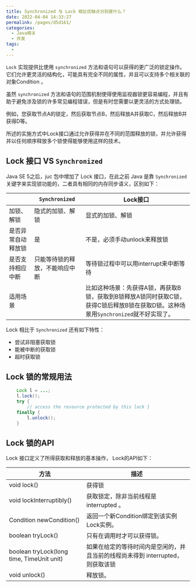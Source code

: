 ```yaml
---
title: Synchronized 与 Lock 相比优缺点分别是什么？
date: 2022-04-04 14:33:27
permalink: /pages/d5d161/
categories:
  - Java相关
  - 并发
tags:
  - 
---
```

`Lock` 实现提供比使用 `synchronized` 方法和语句可以获得的更广泛的锁定操作。 它们允许更灵活的结构化，可能具有完全不同的属性，并且可以支持多个相关联的对象Condition 。

虽然 `synchronized` 方法和语句的范围机制使得使用监视器锁更容易编程，并且有助于避免涉及锁的许多常见编程错误，但是有时您需要以更灵活的方式处理锁。 

例如，您获取节点A的锁定，然后获取节点B，然后释放A并获取C，然后释放B并获得D等。 

所述的实施方式中Lock接口通过允许获得并在不同的范围释放的锁，并允许获得并以任何顺序释放多个锁使得能够使用这样的技术。
## Lock 接口 VS `Synchronized`
Java SE 5之后，juc 包中增加了 Lock 接口，在此之前 Java 是靠 `Synchronized` 关键字来实现锁功能的，二者具有相同的内存同步语义，区别如下：

|       | `Synchronized` | Lock接口                                   |
| ----- | -------------- | ---------------------------------------- |
| 加锁、解锁 | 隐式的加锁、解锁       | 显式的加锁、解锁 |
| 是否异常自动释放锁 | 是| 不是，必须手动unlock来释放锁 |
| 是否支持相应中断 | 只能等待锁的释放，不能响应中断| 等待锁过程中可以用interrupt来中断等待 |
| 适用场景  |                | 比如这种场景：先获得A锁，再获取B锁，获取到B锁释放A锁同时获取C锁，获得C锁后释放B锁在获取D锁。这种场景用`Synchronized`就不好实现了。 |

Lock 相比于 `Synchronized`  还有如下特性：

* 尝试非阻塞获取锁
* 能被中断的获取锁
* 超时获取锁

## Lock 锁的常规用法
```java
    Lock l = ...; 
    l.lock(); 
    try {
        // access the resource protected by this lock }
    finally { 
        l.unlock(); 
    } 
```

## Lock 锁的API
Lock 接口定义了所得获取和释放的基本操作， Lock的API如下：

| 方法 | 描述 |
| -------------- | ------|
| void lock()       | 获得锁 |
| void lockInterruptibly()| 获取锁定，除非当前线程是 interrupted 。 |
| Condition newCondition()| 返回一个新Condition绑定到该实例Lock实例。 |
|      boolean tryLock()          | 只有在调用时才可以获得锁。 |
|      boolean tryLock(long time, TimeUnit unit)          | 如果在给定的等待时间内是空闲的，并且当前的线程尚未得到 interrupted，则获取该锁 |
|      void unlock()          | 释放锁。 |


